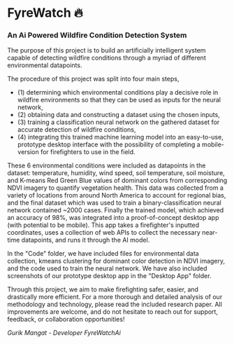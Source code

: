 # FyreWatch :fire:
### An Ai Powered Wildfire Condition Detection System 

The purpose of this project is to build an artificially intelligent system capable of detecting wildfire conditions through a myriad of different environmental datapoints. 

The procedure of this project was split into four main steps, 
* (1) determining which environmental conditions play a decisive role in wildfire environments so that they can be used as inputs for the neural network, 
* (2) obtaining data and constructing a dataset using the chosen inputs,  
* (3) training a classification neural network on the gathered dataset for accurate detection of wildfire conditions, 
* (4) integrating this trained machine learning model into an easy-to-use, prototype desktop interface with the possibility of completing a mobile-version for firefighters to use in the field. 

These 6 environmental conditions were included as datapoints in the dataset: temperature, humidity, wind speed, soil temperature, soil moisture, and K-means Red Green Blue values of dominant colors from corresponding NDVI imagery to quantify vegetation health. This data was collected from a variety of locations from around North America to account for regional bias, and the final dataset which was used to train a binary-classification neural network contained ~2000 cases. Finally the trained model, which achieved an accuracy of 98%, was integrated into a proof-of-concept desktop app (with potential to be mobile). This app takes a firefighter's inputted coordinates, uses a collection of web APIs to collect the necessary near-time datapoints, and runs it through the AI model. 

In the "Code" folder, we have included files for environmental data collection, kmeans clustering for dominant color detection in NDVI imagery, and the code used to train the neural network. We have also included screenshots of our prototype desktop app in the "Desktop App" folder. 

Through this project, we aim to make firefighting safer, easier, and drastically more efficient. For a more thorough and detailed analysis of our methodology and technology, please read the included research paper. All improvements are welcome, and do not hesitate to reach out for support, feedback, or collaboration opportunities!



*Gurik Mangat - Developer FyreWatchAi*
